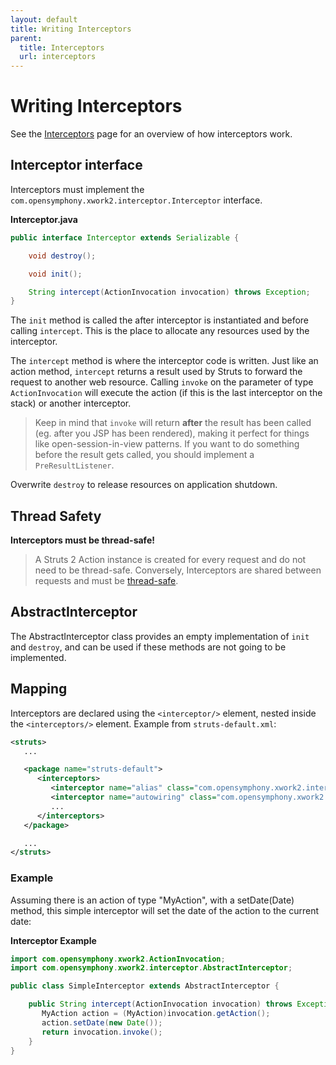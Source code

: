 ```yaml
---
layout: default
title: Writing Interceptors
parent:
  title: Interceptors
  url: interceptors
---
```


# Writing Interceptors

See the [Interceptors](interceptors) page for an overview of how interceptors work.

## Interceptor interface

Interceptors must implement the `com.opensymphony.xwork2.interceptor.Interceptor` interface.

**Interceptor.java**

```java
public interface Interceptor extends Serializable {

    void destroy();

    void init();

    String intercept(ActionInvocation invocation) throws Exception;
}
```

The `init` method is called the after interceptor is instantiated and before calling `intercept`. This is the place 
to allocate any resources used by the interceptor.

The `intercept` method is where the interceptor code is written. Just like an action method, `intercept` returns 
a result used by Struts to forward the request to another web resource. Calling `invoke` on the parameter of type 
`ActionInvocation` will execute the action (if this is the last interceptor on the stack) or another interceptor.

> Keep in mind that `invoke` will return **after** the result has been called (eg. after you JSP has been rendered), 
> making it perfect for things like open-session-in-view patterns. If you want to do something before the result gets 
> called, you should implement a `PreResultListener`.

Overwrite `destroy` to release resources on application shutdown.

## Thread Safety

**Interceptors must be thread-safe!**

> A Struts 2 Action instance is created for every request and do not need to be thread-safe. Conversely, Interceptors 
> are shared between requests and must be [thread-safe](http://en.wikipedia.org/wiki/Thread-safety). 


## AbstractInterceptor

The AbstractInterceptor class provides an empty implementation of `init` and `destroy`, and can be used if these 
methods are not going to be implemented.

## Mapping

Interceptors are declared using the `<interceptor/>` element, nested inside the `<interceptors/>` element. 
Example from `struts-default.xml`:

```xml
<struts>
   ...

   <package name="struts-default">
      <interceptors>
         <interceptor name="alias" class="com.opensymphony.xwork2.interceptor.AliasInterceptor"/>
         <interceptor name="autowiring" class="com.opensymphony.xwork2.spring.interceptor.ActionAutowiringInterceptor"/>
         ...
      </interceptors>
   </package>

   ...
</struts>
```

### Example

Assuming there is an action of type "MyAction", with a setDate(Date) method, this simple interceptor will set the date 
of the action to the current date:

**Interceptor Example**

```java
import com.opensymphony.xwork2.ActionInvocation;
import com.opensymphony.xwork2.interceptor.AbstractInterceptor;

public class SimpleInterceptor extends AbstractInterceptor {

    public String intercept(ActionInvocation invocation) throws Exception {
       MyAction action = (MyAction)invocation.getAction();
       action.setDate(new Date());
       return invocation.invoke();
    }
}
```
